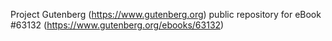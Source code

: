 Project Gutenberg (https://www.gutenberg.org) public repository for eBook #63132 (https://www.gutenberg.org/ebooks/63132)
